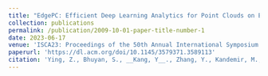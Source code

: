 ```yaml
---
title: "EdgePC: Efficient Deep Learning Analytics for Point Clouds on Edge Devices"
collection: publications
permalink: /publication/2009-10-01-paper-title-number-1
date: 2023-06-17
venue: 'ISCA23: Proceedings of the 50th Annual International Symposium on Computer Architecture, Orlando, FL, USA'
paperurl: 'https://dl.acm.org/doi/10.1145/3579371.3589113'
citation: 'Ying, Z., Bhuyan, S., __Kang, Y__., Zhang, Y., Kandemir, M., Das, C. (2023). &quot;EdgePC: Efficient Deep Learning Analytics for Point Clouds on Edge Devices&quot; <i>ISCA23</i>.'
---
```


